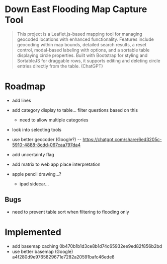 # Down East Flooding Map Capture Tool

> This project is a Leaflet.js-based mapping tool for managing geocoded locations with enhanced functionality. Features include geocoding within map bounds, detailed search results, a reset control, modal-based labeling with options, and a sortable table displaying circle properties. Built with Bootstrap for styling and SortableJS for draggable rows, it supports editing and deleting circle entries directly from the table. (ChatGPT)

# Roadmap

- add lines
- add category display to table... filter questions based on this
    - need to allow multiple categories
- look into selecting tools

- use better geocoder (Google?) -- https://chatgpt.com/share/6ed3205c-5910-4888-8cdd-067caa797da4
- add uncertainty flag
- add matrix to web app place interpretation
- apple pencil drawing…?
	- ipad sidecar…

## Bugs

- need to prevent table sort when filtering to flooding only

# Implemented

- add basemap caching 0b470b1b1d3ce8b1d74c65932ee9ed82f856b2bd
- use better basemap (Google) a4f280d9e9765829671e7282a20591bafc46ede8

